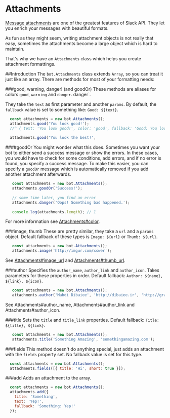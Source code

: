 # Attachments
[Message attachments](https://api.slack.com/docs/attachments) are one of the greatest features of Slack API. They let you enrich your messages with beautiful formats.
 
 As fun as they might seem, writing attachment objects is not really that easy, sometimes the attachments become a large object which is hard to maintain.
 
 That's why we have an `Attachments` class which helps you create attachment formattings.
 
##Introduction
 The `bot.Attachments` class extends `Array`, so you can treat it just like an array.
 There are methods for most of your formatting needs:
 
 ###good, warning, danger! (and goodOr)
 These methods are aliases for colors `good`, `warning` and `danger`. danger`.
 
 They take the `text` as first parameter and another `params`. By default, the `fallback` value is set to something like: `Good: ${text}`.
 
 ```javascript
   const attachments = new bot.Attachments();
   attachments.good('You look good!');
   //^ { text: 'You look good!', color: 'good', fallback: 'Good: You look good!' }
   
   attachments.good('You look the best!', 
 ```
 
 ####goodOr
 You might wonder what this does. Sometimes you want your bot to either send a success message or show the errors.
 In these cases, you would have to check for some conditions, add errors, and if no error is found, you specify a success message. To make this easier, you can specify a `goodOr` message which is automatically removed if you add another attachment afterwards.
 
 ```javascript
    const attachments = new bot.Attachments();
    attachments.goodOr('Success!');
    
    // some time later, you find an error
    attachments.danger('Oops! Something bad happened.');
    
    console.log(attachments.length); // 1
 ```
 
 For more information see [Attachments#color](https://api.slack.com/docs/attachments#color).
 
 ###image, thumb
 These are pretty similar, they take a `url` and a `params` object.
 Default fallback of these types is `Image: ${url}` or `Thumb: ${url}`.
 
```javascript
   const attachments = new bot.Attachments();
   attachments.image('http://imgur.com/xswer');
```

See [Attachments#image_url](https://api.slack.com/docs/attachments#image_url) and [Attachments#thumb_url](https://api.slack.com/docs/attachments#thumb_url).

###author
Specifies the `author_name`, `author_link` and `author_icon`. Takes parameters for these properties in order.
Default fallback: `Author: ${name}, ${link}, ${icon}`.

```javascript
   const attachments = new bot.Attachments();
   attachments.author('Mahdi Dibaiee', 'http://dibaiee.ir', 'http://gravatar.com/...');
```

See Attachments#author_name, Attachments#author_link and Attachments#author_icon.

###title
Sets the `title` and `title_link` properties.
Default fallback: `Title: ${title}, ${link}`.

```javascript
   const attachments = new bot.Attachments();
   attachments.title('Something Amazing', 'somethingamazing.com');
```

###fields
This method doesn't do anything special, just adds an attachment with the `fields` property set.
No fallback value is set for this type.

```javascript
  const attachments = new bot.Attachments();
  attachments.fields([{ title: 'Hi', short: true }]);
```

###add
Adds an attachment to the array.

```javascript
  const attachments = new bot.Attachments();
  attachments.add({
    title: 'Something',
    text: 'Yep!',
    fallback: 'Something: Yep!'
  });
```